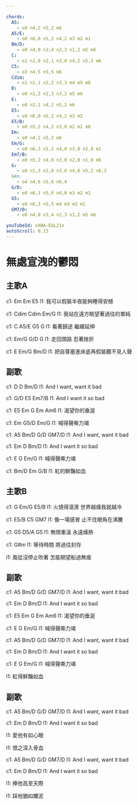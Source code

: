 ```yaml
---

chords:
  A5:
    - o0 n4,2 n5,2 m6
  A5/E:
    - o0 n6,0 n5,2 n4,2 m3 m2 m1
  Bm/D:
    - o0 n4,0 n3,4 n2,3 n1,2 m5 m6
  C:
    - o1 n1,0 n2,1 n3,0 n4,2 n5,3 m6
  C5:
    - o3 n4,5 n5,5 m6
  Cdim:
    - o1 n1,1 n2,2 n3,3 m4 m5 m6
  D:
    - o0 n1,2 n2,3 n3,2 m5 m6
  E:
    - o0 n3,1 n4,2 n5,2 m6
  E5:
    - o0 n6,0 n5,2 n4,2 m3 m2
  E5/B:
    - o0 n5,2 n4,2 n3,0 m2 m1 m6
  Em:
    - o0 n4,2 n5,2 m6
  Em/G:
    - o0 n6,3 n5,2 n4,0 n3,0 n2,0 m1
  Em7/B:
    - o0 n5,2 n4,0 n3,0 n2,0 n1,0 m6
  G:
    - o0 n1,3 n2,0 n3,0 n4,0 n5,2 n6,3
  G#m:
    - o4 n4,6 n5,6 n6,4
  G/D:
    - o0 n6,3 n5,0 n4,0 m3 m2 m1
  G5:
    - o0 n6,3 n5,5 m4 m3 m2 m1
  GM7/D:
    - o0 n4,0 n3,4 n2,3 n1,2 m5 m6

youTubeId: oXWA-EQL21o
autoScroll: 0,15
---
```


# 無處宣洩的鬱悶

## 主歌A
c1: Em  Em  E5
l1: 我可以假裝半夜能夠睡得安穩

c1: Cdim  Cdim  Em/G
l1: 我站在遠方眺望著過往的單純

c1: C  A5/E  G5  G
l1: 看著歸途 繼續延伸

c1: Em/G  G/D  G
l1: 走回頭路 忍著挫折

c1: E  Em/G  Bm/D
l1: 把自尊塞進床底再假裝聽不見人聲

## 副歌
c1: D  D  Bm/D
l1: And I want, want it bad

c1: G/D  E5  Em7/B
l1: And I want it so bad

c1: E5  Em  G  Em  Am6
l1: 渴望你的垂涎

c1: Em  G5/D  Em/G
l1: 喊得聲嘶力竭

c1: A5  Bm/D  G/D  GM7/D
l1: And I want, want it bad

c1: Em  D  Bm/D
l1: And I want it so bad

c1: E  G  Em/G
l1: 喊得聲嘶力竭

c1: Bm/D  Em  G/B
l1: 紅的鮮豔如血

## 主歌B
c1: G  Em/G  E5/B
l1: 火燒得滾燙 世界越燥我就越冷

c1: E5/B  C5  GM7
l1: 像一場感冒 止不住眼角在沸騰

c1: G5  D5/A  G5
l1: 無限重溫 永遠燥熱

c1: G#m
l1: 等待時間 將過往封存

l1: 風從沒停止吹著 怎能期望船過無痕

## 副歌
c1: A5  Bm/D  G/D  GM7/D
l1: And I want, want it bad

c1: Em  D  Bm/D
l1: And I want it so bad

c1: E5  Em  G  Em  Am6
l1: 渴望你的垂涎

c1: E  G  Em/G
l1: 喊得聲嘶力竭

c1: A5  Bm/D  G/D  GM7/D
l1: And I want, want it bad

c1: Em  D  Bm/D
l1: And I want it so bad

c1: E  G  Em/G
l1: 喊得聲嘶力竭

l1: 紅得鮮豔如血

## 副歌
c1: A5  Bm/D  G/D  GM7/D
l1: And I want, want it bad

c1: Em  D  Bm/D
l1: And I want it so bad

l1: 愛他有如心眼

l1: 恨之深入骨血

c1: A5  Bm/D  G/D  GM7/D
l1: And I want, want it bad

c1: Em  D  Bm/D
l1: And I want it so bad

l1: 捧他高至天際

l1: 踩他猶如爛泥



